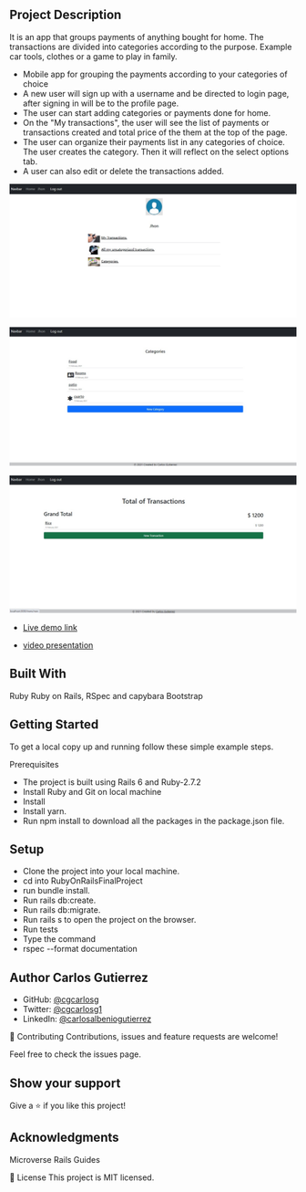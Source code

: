 ## Project Description

It is an app that groups payments of anything bought for home. The transactions are divided into categories according to the purpose. Example car tools, clothes or a game to play in family.

- Mobile app for grouping the payments according to your categories of choice
- A new user will sign up with a username and be directed to login page, after signing in will be to the profile page.
- The user can start adding categories or payments done for home.
- On the "My transactions", the user will see the list of payments or transactions created and total price of the them at the top of the page.
- The user can organize their payments list in any categories of choice. The user creates the category. Then it will reflect on the select options tab.
- A user can also edit or delete the transactions added.

![screenshot](https://github.com/cgcarlosg/RubyOnRailsFinalProject/blob/feature/app/assets/images/profile2.jpg)

![screenshot](https://github.com/cgcarlosg/RubyOnRailsFinalProject/blob/feature/app/assets/images/categories.jpg)

![screenshot](https://github.com/cgcarlosg/RubyOnRailsFinalProject/blob/feature/app/assets/images/total.jpg)


- [Live demo link](https://capstoneror.herokuapp.com/)

- [video presentation](https://www.loom.com/share/133c9b4a1b034c7284e87c8ad1ca8463)

## Built With
Ruby
Ruby on Rails,
RSpec and capybara
Bootstrap

## Getting Started
To get a local copy up and running follow these simple example steps.

Prerequisites
- The project is built using Rails 6 and Ruby-2.7.2
- Install Ruby and Git on local machine
- Install
- Install yarn.
- Run npm install to download all the packages in the package.json file.

## Setup
- Clone the project into your local machine.
- cd into RubyOnRailsFinalProject
- run bundle install.
- Run rails db:create.
- Run rails db:migrate.
- Run rails s to open the project on the browser.
- Run tests
- Type the command 
- rspec --format documentation


## Author Carlos Gutierrez

- GitHub:  [@cgcarlosg](https://github.com/cgcarlosg)
- Twitter: [@cgcarlosg1](https://twitter.com/cgcarlosg1)
- LinkedIn: [@carlosalbeniogutierrez](www.linkedin.com/in/carlosalbeniogutierrez)

🤝 Contributing
Contributions, issues and feature requests are welcome!

Feel free to check the issues page.

## Show your support
Give a ⭐️ if you like this project!

## Acknowledgments
Microverse
Rails Guides

📝 License
This project is MIT licensed.
